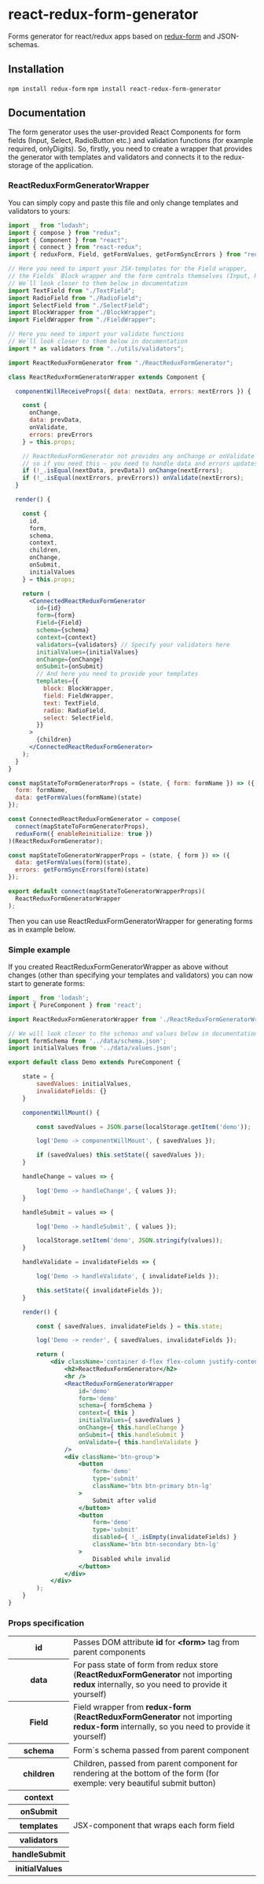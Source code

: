 # react-redux-form-generator
Forms generator for react/redux apps based on [redux-form](https://github.com/redux-form/redux-form) and JSON-schemas.

## Installation

`npm install redux-form`
`npm install react-redux-form-generator`

## Documentation
The form generator uses the user-provided React Components for form fields (Input, Select, RadioButton etc.) and validation functions (for example required, onlyDigits). So, firstly, you need to create a wrapper that provides the generator with templates and validators and connects it to the redux-storage of the application.

### ReactReduxFormGeneratorWrapper
You can simply copy and paste this file and only change templates and validators to yours:

```jsx
import _ from "lodash";
import { compose } from "redux";
import { Component } from "react";
import { connect } from "react-redux";
import { reduxForm, Field, getFormValues, getFormSyncErrors } from "redux-form";

// Here you need to import your JSX-templates for the Field wrapper,
// the Fields` Block wrapper and the form controls themselves (Input, Radio etc).
// We`ll look closer to them below in documentation
import TextField from "./TextField";
import RadioField from "./RadioField";
import SelectField from "./SelectField";
import BlockWrapper from "./BlockWrapper";
import FieldWrapper from "./FieldWrapper";

// Here you need to import your validate functions
// We`ll look closer to them below in documentation
import * as validators from "../utils/validators";

import ReactReduxFormGenerator from "./ReactReduxFormGenerator";

class ReactReduxFormGeneratorWrapper extends Component {

  componentWillReceiveProps({ data: nextData, errors: nextErrors }) {

    const {
      onChange,
      data: prevData,
      onValidate,
      errors: prevErrors
    } = this.props;

    // ReactReduxFormGenerator not provides any onChange or onValidate events,
    // so if you need this – you need to handle data and errors updates yourself
    if (!_.isEqual(nextData, prevData)) onChange(nextErrors);
    if (!_.isEqual(nextErrors, prevErrors)) onValidate(nextErrors);
  }

  render() {

    const {
      id,
      form,
      schema,
      context,
      children,
      onChange,
      onSubmit,
      initialValues
    } = this.props;

    return (
      <ConnectedReactReduxFormGenerator
        id={id}
        form={form}
        Field={Field}
        schema={schema}
        context={context}
        validators={validators} // Specify your validators here
        initialValues={initialValues}
        onChange={onChange}
        onSubmit={onSubmit}
        // And here you need to provide your templates
        templates={{
          block: BlockWrapper,
          field: FieldWrapper,
          text: TextField,
          radio: RadioField,
          select: SelectField,
        }}
      >
        {children}
      </ConnectedReactReduxFormGenerator>
    );
  }
}

const mapStateToFormGeneratorProps = (state, { form: formName }) => ({
  form: formName,
  data: getFormValues(formName)(state)
});

const ConnectedReactReduxFormGenerator = compose(
  connect(mapStateToFormGeneratorProps),
  reduxForm({ enableReinitialize: true })
)(ReactReduxFormGenerator);

const mapStateToGeneratorWrapperProps = (state, { form }) => ({
  data: getFormValues(form)(state),
  errors: getFormSyncErrors(form)(state)
});

export default connect(mapStateToGeneratorWrapperProps)(
  ReactReduxFormGeneratorWrapper
);
```
Then you can use ReactReduxFormGeneratorWrapper for generating forms as in example below.

### Simple example
If you created ReactReduxFormGeneratorWrapper as above without changes
(other than specifying your templates and validators)
you can now start to generate forms:

```jsx
import _ from 'lodash';
import { PureComponent } from 'react';

import ReactReduxFormGeneratorWrapper from './ReactReduxFormGeneratorWrapper';

// We will look closer to the schemas and values below in documentation
import formSchema from '../data/schema.json';
import initialValues from '../data/values.json';

export default class Demo extends PureComponent {

	state = {
		savedValues: initialValues,
		invalidateFields: {}
	}

	componentWillMount() {

		const savedValues = JSON.parse(localStorage.getItem('demo'));

		log('Demo -> componentWillMount', { savedValues });

		if (savedValues) this.setState({ savedValues });
	}

	handleChange = values => {

		log('Demo -> handleChange', { values });
	}

	handleSubmit = values => {

		log('Demo -> handleSubmit', { values });

		localStorage.setItem('demo', JSON.stringify(values));
	}

	handleValidate = invalidateFields => {

		log('Demo -> handleValidate', { invalidateFields });

		this.setState({ invalidateFields });
	}

	render() {

		const { savedValues, invalidateFields } = this.state;

		log('Demo -> render', { savedValues, invalidateFields });

		return (
			<div className='container d-flex flex-column justify-content-center h-100'>
				<h2>ReactReduxFormGenerator</h2>
				<hr />
				<ReactReduxFormGeneratorWrapper
					id='demo'
					form='demo'
					schema={ formSchema }
					context={ this }
					initialValues={ savedValues }
					onChange={ this.handleChange }
					onSubmit={ this.handleSubmit }
					onValidate={ this.handleValidate }
				/>
				<div className='btn-group'>
					<button
						form='demo'
						type='submit'
						className='btn btn-primary btn-lg'
					>
						Submit after valid
					</button>
					<button
						form='demo'
						type='submit'
						disabled={ !_.isEmpty(invalidateFields) }
						className='btn btn-secondary btn-lg'
					>
						Disabled while invalid
					</button>
				</div>
			</div>
		);
	}
}
```

### Props specification
<table>
	<tr>
		<th>id</th>
		<td>Passes DOM attribute <strong>id</strong> for <strong>&lt;form&gt;</strong> tag from parent components</td>
	</tr>
	<tr>
		<th>data</th>
		<td>For pass state of form from redux store (<strong>ReactReduxFormGenerator</strong> not importing <strong>redux</strong> internally, so you need to provide it yourself)</td>
	</tr>
	<tr>
		<th>Field</th>
		<td>Field wrapper from <strong>redux-form</strong> (<strong>ReactReduxFormGenerator</strong> not importing <strong>redux-form</strong> internally, so you need to provide it yourself)</td>
	</tr>
	<tr>
		<th>schema</th>
		<td>Form`s schema passed from parent component</td>
	</tr>
	<tr>
		<th>children</th>
		<td>Children, passed from parent component for rendering at the bottom of the form (for exemple: very beautiful submit button)</td>
	</tr>
	<tr>
		<th>context</th>
		<td></td>
	</tr>
	<tr>
		<th>onSubmit</th>
		<td></td>
	</tr>
	<tr>
		<th>templates</th>
		<td>JSX-component that wraps each form field</td>
	</tr>
	<tr>
		<th>validators</th>
		<td></td>
	</tr>
	<tr>
		<th>handleSubmit</th>
		<td></td>
	</tr>
	<tr>
		<th>initialValues</th>
		<td></td>
	</tr>
</table>
